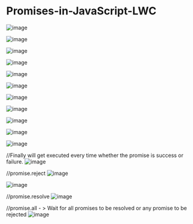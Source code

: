 # Promises-in-JavaScript-LWC

![image](https://user-images.githubusercontent.com/43552295/231123439-c13f70f4-01ca-480c-ad4c-03800dc4cd6e.png)

![image](https://user-images.githubusercontent.com/43552295/231128901-4412eb0c-3dc7-4b37-90cb-90980169bd65.png)


![image](https://user-images.githubusercontent.com/43552295/231123790-59d4b0a1-78da-4c9a-8d27-aae4ee1a1f7b.png)

![image](https://user-images.githubusercontent.com/43552295/231123917-0dd47db6-7c98-4d9f-90d0-19719b99deff.png)

![image](https://user-images.githubusercontent.com/43552295/231124079-efc6b63e-be40-41e4-93ad-bab72dca71d2.png)

![image](https://user-images.githubusercontent.com/43552295/231124310-d2c5d308-88ce-45e2-b976-cb9ef0413af3.png)

![image](https://user-images.githubusercontent.com/43552295/231127303-13d804f9-285a-477d-9d0c-aa70630724bb.png)

![image](https://user-images.githubusercontent.com/43552295/231127228-16b2c04c-39b4-48d4-b632-43c76a761197.png)

![image](https://user-images.githubusercontent.com/43552295/231128399-a8c56f35-f023-443e-b6bf-c791218e368a.png)

![image](https://user-images.githubusercontent.com/43552295/231128473-fd14d95d-5aec-4b9f-a86d-6ba239fbb00c.png)

![image](https://user-images.githubusercontent.com/43552295/231128681-148a4ace-2342-4a9d-8cd1-53f3b1a281e5.png)

//Finally will get executed every time whether the promise is success or failure.
![image](https://user-images.githubusercontent.com/43552295/231128719-8c50575e-ea90-4898-9be4-e698b4bbf67a.png)

//promise.reject
![image](https://user-images.githubusercontent.com/43552295/231133293-d9ca4bf7-dcbb-4587-8d09-634453a802c9.png)

![image](https://user-images.githubusercontent.com/43552295/231133445-20d08e95-62cd-408e-a408-f2dbb6cf2e0e.png)

//promise.resolve
![image](https://user-images.githubusercontent.com/43552295/231138869-e130320b-e0c4-4200-a2e0-64da30a2b078.png)

//promise.all - > Wait for all promises to be resolved or any promise to be rejected
![image](https://user-images.githubusercontent.com/43552295/231155035-d0ec5df8-0fa4-4eef-b589-92fa2f6d73e7.png)


